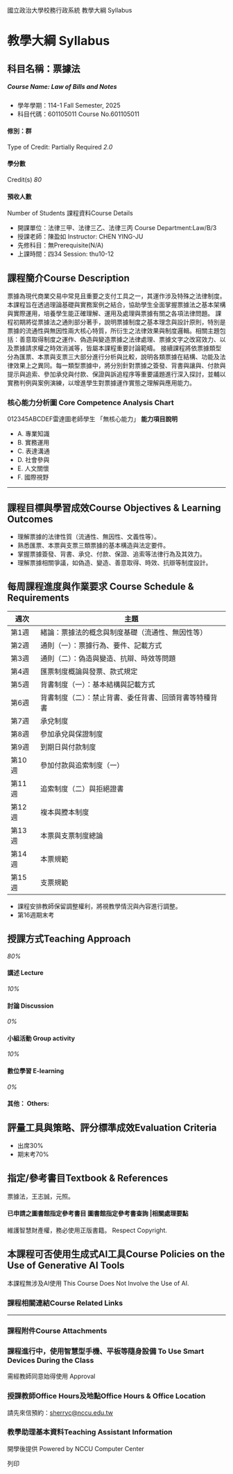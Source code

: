 國立政治大學校務行政系統 教學大綱 Syllabus
# 教學大綱 Syllabus
##  科目名稱：票據法 
#####  Course Name: Law of Bills and Notes
  * 學年學期：114-1 Fall Semester, 2025 
  * 科目代碼：601105011 Course No.601105011


#### 修別：群
Type of Credit: Partially Required 
_2.0_
#### 學分數
Credit(s)
_80_
#### 預收人數
Number of Students
課程資料Course Details
  * 開課單位：法律三甲、法律三乙、法律三丙 Course Department:Law/B/3 
  * 授課老師：陳盈如 Instructor: CHEN YING-JU 
  * 先修科目：無Prerequisite(N/A)
  * 上課時間：四34 Session: thu10-12 


##  課程簡介Course Description
票據為現代商業交易中常見且重要之支付工具之一，其運作涉及特殊之法律制度。本課程旨在透過理論基礎與實務案例之結合，協助學生全面掌握票據法之基本架構與實際運用，培養學生能正確理解、運用及處理與票據有關之各項法律問題。
課程初期將從票據法之通則部分著手，說明票據制度之基本理念與設計原則，特別是票據的流通性與無因性兩大核心特質，所衍生之法律效果與制度邏輯。相關主題包括：善意取得制度之運作、偽造與變造票據之法律處理、票據文字之改寫效力、以及票據請求權之時效消滅等，皆屬本課程重要討論範疇。
接續課程將依票據類型分為匯票、本票與支票三大部分進行分析與比較，說明各類票據在結構、功能及法律效果上之異同。每一類型票據中，將分別針對票據之簽發、背書與讓與、付款與提示與追索、參加承兌與付款、保證與訴追程序等重要議題進行深入探討，並輔以實務判例與案例演練，以增進學生對票據運作實態之理解與應用能力。
###  核心能力分析圖 Core Competence Analysis Chart
012345ABCDEF雷達圖老師學生
「無核心能力」 
**能力項目說明**
  * A. 專業知識
  * B. 實務運用
  * C. 表達溝通
  * D. 社會參與
  * E. 人文關懷
  * F. 國際視野


* * *
##  課程目標與學習成效Course Objectives & Learning Outcomes 
  * 理解票據的法律性質（流通性、無因性、文義性等）。
  * 熟悉匯票、本票與支票三類票據的基本構造與法定要件。
  * 掌握票據簽發、背書、承兌、付款、保證、追索等法律行為及其效力。
  * 理解票據相關爭議，如偽造、變造、善意取得、時效、抗辯等制度設計。


##  每周課程進度與作業要求 Course Schedule & Requirements
週次 | 主題  
---|---  
第1週 | 緒論：票據法的概念與制度基礎（流通性、無因性等）  
第2週 | 通則（一）：票據行為、要件、記載方式  
第3週 | 通則（二）：偽造與變造、抗辯、時效等問題  
第4週 | 匯票制度概論與發票、款式規定  
第5週 | 背書制度（一）：基本結構與記載方式  
第6週 | 背書制度（二）：禁止背書、委任背書、回頭背書等特種背書  
第7週 | 承兌制度  
第8週 | 參加承兌與保證制度  
第9週 | 到期日與付款制度  
第10週 | 參加付款與追索制度（一）  
第11週 | 追索制度（二）與拒絕證書  
第12週 | 複本與謄本制度  
第13週 | 本票與支票制度總論  
第14週 | 本票規範  
第15週 | 支票規範  
  * 課程安排教師保留調整權利，將視教學情況與內容進行調整。
  * 第16週期末考


##  授課方式Teaching Approach
_80%_
####  講述 Lecture
_10%_
####  討論 Discussion
_0%_
####  小組活動 Group activity
_10%_
####  數位學習 E-learning
_0%_
####  其他： Others:
##  評量工具與策略、評分標準成效Evaluation Criteria
  * 出席30%
  * 期末考70%


##  指定/參考書目Textbook & References
票據法，王志誠，元照。
####  已申請之圖書館指定參考書目  圖書館指定參考書查詢 |相關處理要點
維護智慧財產權，務必使用正版書籍。 Respect Copyright.
##  本課程可否使用生成式AI工具Course Policies on the Use of Generative AI Tools
本課程無涉及AI使用 This Course Does Not Involve the Use of AI.
###  課程相關連結Course Related Links
* * *
###  課程附件Course Attachments
###  課程進行中，使用智慧型手機、平板等隨身設備 To Use Smart Devices During the Class
需經教師同意始得使用  Approval
###  授課教師Office Hours及地點Office Hours & Office Location
請先來信預約：sherryc@nccu.edu.tw
###  教學助理基本資料Teaching Assistant Information
開學後提供
Powered by NCCU Computer Center
  
列印
